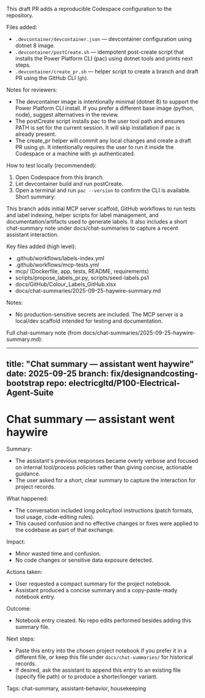 This draft PR adds a reproducible Codespace configuration to the repository.

Files added:

- `.devcontainer/devcontainer.json` — devcontainer configuration using dotnet 8 image.
- `.devcontainer/postCreate.sh` — idempotent post-create script that installs the Power Platform CLI (pac) using dotnet tools and prints next steps.
- `.devcontainer/create_pr.sh` — helper script to create a branch and draft PR using the GitHub CLI (`gh`).

Notes for reviewers:

- The devcontainer image is intentionally minimal (dotnet 8) to support the Power Platform CLI install. If you prefer a different base image (python, node), suggest alternatives in the review.
- The postCreate script installs pac to the user tool path and ensures PATH is set for the current session. It will skip installation if pac is already present.
- The create_pr helper will commit any local changes and create a draft PR using `gh`. It intentionally requires the user to run it inside the Codespace or a machine with `gh` authenticated.

How to test locally (recommended):

1. Open Codespace from this branch.
2. Let devcontainer build and run postCreate.
3. Open a terminal and run `pac --version` to confirm the CLI is available.
Short summary:

This branch adds initial MCP server scaffold, GitHub workflows to run tests and label indexing, helper scripts for label management, and documentation/artifacts used to generate labels. It also includes a short chat-summary note under docs/chat-summaries to capture a recent assistant interaction.

Key files added (high level):
- .github/workflows/labels-index.yml
- .github/workflows/mcp-tests.yml
- mcp/ (Dockerfile, app, tests, README, requirements)
- scripts/propose_labels_pr.py, scripts/seed-labels.ps1
- docs/GitHub/Colour_Labels_GitHub.xlsx
- docs/chat-summaries/2025-09-25-haywire-summary.md

Notes:
- No production-sensitive secrets are included. The MCP server is a local/dev scaffold intended for testing and documentation.

Full chat-summary note (from docs/chat-summaries/2025-09-25-haywire-summary.md):

---
title: "Chat summary — assistant went haywire"
date: 2025-09-25
branch: fix/designandcosting-bootstrap
repo: electricgltd/P100-Electrical-Agent-Suite
---

# Chat summary — assistant went haywire

Summary:

- The assistant's previous responses became overly verbose and focused on internal tool/process policies rather than giving concise, actionable guidance.
- The user asked for a short, clear summary to capture the interaction for project records.

What happened:

- The conversation included long policy/tool instructions (patch formats, tool usage, code-editing rules).
- This caused confusion and no effective changes or fixes were applied to the codebase as part of that exchange.

Impact:

- Minor wasted time and confusion.
- No code changes or sensitive data exposure detected.

Actions taken:

- User requested a compact summary for the project notebook.
- Assistant produced a concise summary and a copy-paste-ready notebook entry.

Outcome:

- Notebook entry created. No repo edits performed besides adding this summary file.

Next steps:

- Paste this entry into the chosen project notebook if you prefer it in a different file, or keep this file under `docs/chat-summaries/` for historical records.
- If desired, ask the assistant to append this entry to an existing file (specify file path) or to produce a shorter/longer variant.

Tags: chat-summary, assistant-behavior, housekeeping
